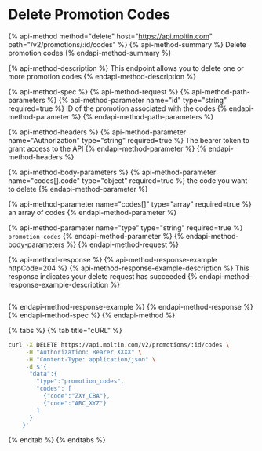 # Delete Promotion Codes

{% api-method method="delete" host="https://api.moltin.com" path="/v2/promotions/:id/codes" %}
{% api-method-summary %}
Delete promotion codes
{% endapi-method-summary %}

{% api-method-description %}
This endpoint allows you to delete one or more promotion codes
{% endapi-method-description %}

{% api-method-spec %}
{% api-method-request %}
{% api-method-path-parameters %}
{% api-method-parameter name="id" type="string" required=true %}
ID of the promotion associated with the codes
{% endapi-method-parameter %}
{% endapi-method-path-parameters %}

{% api-method-headers %}
{% api-method-parameter name="Authorization" type="string" required=true %}
The bearer token to grant access to the API
{% endapi-method-parameter %}
{% endapi-method-headers %}

{% api-method-body-parameters %}
{% api-method-parameter name="codes\[\].code" type="object" required=true %}
the code you want to delete
{% endapi-method-parameter %}

{% api-method-parameter name="codes\[\]" type="array" required=true %}
an array of codes
{% endapi-method-parameter %}

{% api-method-parameter name="type" type="string" required=true %}
`promotion_codes`
{% endapi-method-parameter %}
{% endapi-method-body-parameters %}
{% endapi-method-request %}

{% api-method-response %}
{% api-method-response-example httpCode=204 %}
{% api-method-response-example-description %}
This response indicates your delete request has succeeded
{% endapi-method-response-example-description %}

```

```
{% endapi-method-response-example %}
{% endapi-method-response %}
{% endapi-method-spec %}
{% endapi-method %}

{% tabs %}
{% tab title="cURL" %}
```bash
curl -X DELETE https://api.moltin.com/v2/promotions/:id/codes \
     -H "Authorization: Bearer XXXX" \
     -H "Content-Type: application/json" \
     -d $'{
      "data":{
        "type":"promotion_codes",
        "codes": [
          {"code":"ZXY_CBA"},
          {"code":"ABC_XYZ"}
        ]
      }
    }'
```
{% endtab %}
{% endtabs %}



